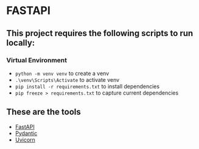 # FASTAPI

## This project requires the following scripts to run locally:

### Virtual Environment
- `python -m venv venv` to create a venv
- `.\venv\Scripts\Activate` to activate venv
- `pip install -r requirements.txt` to install dependencies
- `pip freeze > requirements.txt` to capture current dependencies

## These are the tools
- [FastAPI](https://fastapi.tiangolo.com/)
- [Pydantic](https://docs.pydantic.dev/latest/)
- [Uvicorn](https://www.uvicorn.org/)